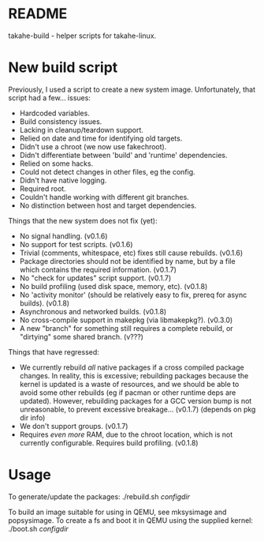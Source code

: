 # README #

takahe-build - helper scripts for takahe-linux.

# New build script #

Previously, I used a script to create a new system image.
Unfortunately, that script had a few... issues:

- Hardcoded variables.
- Build consistency issues.
- Lacking in cleanup/teardown support.
- Relied on date and time for identifying old targets.
- Didn't use a chroot (we now use fakechroot).
- Didn't differentiate between 'build' and 'runtime' dependencies.
- Relied on some hacks.
- Could not detect changes in other files, eg the config.
- Didn't have native logging.
- Required root.
- Couldn't handle working with different git branches.
- No distinction between host and target dependencies.

Things that the new system does not fix (yet):

- No signal handling. (v0.1.6)
- No support for test scripts. (v0.1.6)
- Trivial (comments, whitespace, etc) fixes still cause rebuilds. (v0.1.6)
- Package directories should not be identified by name, but by a file which
  contains the required information. (v0.1.7)
- No "check for updates" script support. (v0.1.7)
- No build profiling (used disk space, memory, etc). (v0.1.8)
- No 'activity monitor' (should be relatively easy to fix, prereq for async
  builds). (v0.1.8)
- Asynchronous and networked builds. (v0.1.8)
- No cross-compile support in makepkg (via libmakepkg?). (v0.3.0)
- A new "branch" for something still requires a complete rebuild, or "dirtying"
  some shared branch. (v???)

Things that have regressed:

- We currently rebuild *all* native packages if a cross compiled package
  changes. In reality, this is excessive; rebuilding packages because the kernel
  is updated is a waste of resources, and we should be able to avoid some other
  rebuilds (eg if pacman or other runtime deps are updated).
  However, rebuilding packages for a GCC version bump is not unreasonable, to
  prevent excessive breakage... (v0.1.7) (depends on pkg dir info)
- We don't support groups. (v0.1.7)
- Requires *even more* RAM, due to the chroot location, which is not currently
  configurable. Requires build profiling. (v0.1.8)

# Usage #

To generate/update the packages:
 ./rebuild.sh _configdir_

To build an image suitable for using in QEMU, see mksysimage and popsysimage.
To create a fs and boot it in QEMU using the supplied kernel:
 ./boot.sh _configdir_

